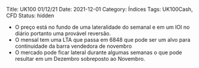 Title: UK100 01/12/21
Date: 2021-12-01
Category: Índices
Tags: UK100Cash, CFD
Status: hidden

* O preço está no fundo de uma lateralidade do semanal e em um IOI no diário portanto uma provável reversão.
* O mensal  tem uma LTA que passa em 6848 que pode ser um alvo para continuidade da barra vendedora de novembro
* O mercado pode ficar lateral durante algumas semanas o que pode resultar em um Dezembro sobreposto ao Novembro.

